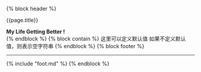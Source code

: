

{%  block header  %}
  <div id="header">
  <script>
    (function(){
        const style = `
        display: flex;
        justify-content: center;
        align-items: center;
        flex-direction: column;
        transition: all .3ms;
        height:${document.documentElement.clientHeight}px;
        `
        var dom = document.getElementById('header');
        dom.setAttribute('style',style)
        // var tit=document.title.split('·')[0];
        // if(tit){
        //   var tdom = document.getElementById('blocks-title');
        //   var len = tit.lenght;
        //   tdom.setAttribute('style',`font-size:${len}em`)
        // } 
        var pub_img_current_image;
        function backgroundImage(){
        var pub_img_path='https://api.huzhihui.org.cn/images_pub/';
        var pub_img_num = 711;
        var pub_img_current_no=function(){return Math.floor(Math.random()*pub_img_num+1);};
        var pub_img_url=function(){return pub_img_path+'pub_'+pub_img_current_no()+'.jpg';};
        if (pub_img_current_image === undefined ) pub_img_current_image = pub_img_url();
        var body = dom.style;
        body.backgroundSize = 'cover';
        body.backgroundRepeat = 'no-repeat';
        body.backgroundImage = 'url('+ pub_img_current_image +')';
        body.borderRadius="0px";
        const url = 'https://api.huzhihui.org.cn/doc'
        fetch(url)
        .then(async e => {
            const s = await e.text()
            document.querySelector('.verse').innerHTML = s;
        })
        // // var span = document.getElementById('img_placer');
        // span.innerHTML = '<span style="background-image: url('+(pub_img_current_image=pub_img_url())+');width: 0px;height: 0px;display: inline;"></span>';
        }
        backgroundImage();
    }())
  </script>
  <div class="card " >
    <p class="blocks-title " id="blocks-title">{{page.title}}</p>
    <strong class="verse">My Life Getting Better !</strong>
  </div>
  </div>
{%  endblock  %}
{%  block contain  %}
   这里可以定义默认值
   如果不定义默认值，则表示空字符串
{%  endblock  %}
{%  block footer  %}

<hr style="height:1px;" />
   {% include "foot.md" %}
{%  endblock  %}
